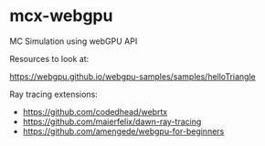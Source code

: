 # mcx-webgpu

MC Simulation using webGPU API

Resources to look at:

https://webgpu.github.io/webgpu-samples/samples/helloTriangle

Ray tracing extensions: 
- https://github.com/codedhead/webrtx
- https://github.com/maierfelix/dawn-ray-tracing 
- https://github.com/amengede/webgpu-for-beginners

